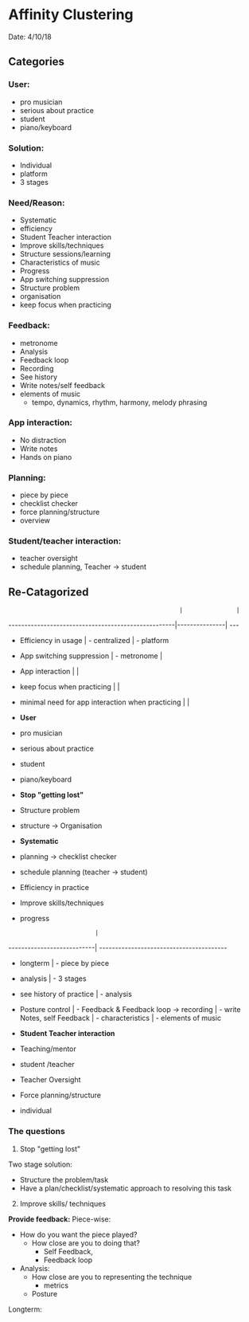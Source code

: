 # Affinity Clustering

Date: 4/10/18


## Categories


### User:

- pro musician
- serious about practice
- student
- piano/keyboard


### Solution:

- Individual
- platform
- 3 stages 


### Need/Reason:

- Systematic
- efficiency
- Student Teacher interaction
- Improve skills/techniques
- Structure sessions/learning
- Characteristics of music
- Progress
- App switching suppression
- Structure problem
- organisation
- keep focus when practicing

### Feedback:

- metronome
- Analysis
- Feedback loop
- Recording
- See history
- Write notes/self feedback
- elements of music
    - tempo, dynamics, rhythm, harmony, melody phrasing

### App interaction:
- No distraction
- Write notes
- Hands on piano

### Planning:

- piece by piece
- checklist checker
- force planning/structure
- overview

### Student/teacher interaction:

- teacher oversight
- schedule planning, Teacher -> student



## Re-Catagorized

                                                    |               |
----------------------------------------------------|---------------| ---
- Efficiency in usage                               | - centralized | - platform
- App switching suppression                         | - metronome   |
- App interaction                                   |               |
- keep focus when practicing                        |               |
- minimal need for app interaction when practicing  |               |


- **User**
- pro musician
- serious about practice
- student
- piano/keyboard

- **Stop "getting lost"**
- Structure problem
- structure $\rightarrow$ Organisation

- **Systematic**
- planning $\rightarrow$ checklist checker
- schedule planning (teacher $\rightarrow$ student)
- Efficiency in practice

- Improve skills/techniques
- progress


                           |
---------------------------| ----------------------------------------
- longterm                 | - piece by piece
- analysis                 | - 3 stages
- see history of practice  | - analysis
- Posture control          | - Feedback & Feedback loop $\rightarrow$ recording
                           | - write Notes, self Feedback
                           | - characteristics
                           | - elements of music


- **Student Teacher interaction**
- Teaching/mentor
- student /teacher
- Teacher Oversight
- Force planning/structure
- individual


### The questions

1. Stop "getting lost"

Two stage solution:

- Structure the problem/task
- Have a plan/checklist/systematic approach to resolving this task

2. Improve skills/ techniques

**Provide feedback:**
Piece-wise:

- How do you want the piece played?
    - How close are you to doing that?
        - Self Feedback,
        - Feedback loop
- Analysis:
    - How close are you to representing the technique
        - metrics
    - Posture

Longterm:

